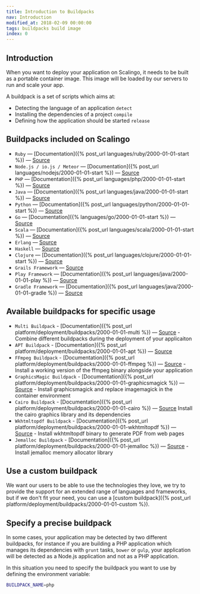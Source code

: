 ```yaml
---
title: Introduction to Buildpacks
nav: Introduction
modified_at: 2018-02-09 00:00:00
tags: buildpacks build image
index: 0
---
```


## Introduction

When you want to deploy your application on Scalingo, it needs to be built as
a portable container image. This image will be loaded by our servers to run
and scale your app.

A buildpack is a set of scripts which aims at:

* Detecting the language of an application `detect`
* Installing the dependencies of a project `compile`
* Defining how the application should be started `release`

## Buildpacks included on Scalingo

* `Ruby` — [Documentation]({% post_url languages/ruby/2000-01-01-start %}) — [Source](https://github.com/Scalingo/ruby-buildpack)
* `Node.js / io.js / Meteor` — [Documentation]({% post_url languages/nodejs/2000-01-01-start %}) — [Source](https://github.com/Scalingo/nodejs-buildpack)
* `PHP` — [Documentation]({% post_url languages/php/2000-01-01-start %}) — [Source](https://github.com/Scalingo/php-buildpack)
* `Java` — [Documentation]({% post_url languages/java/2000-01-01-start %}) — [Source](https://github.com/Scalingo/java-buildpack)
* `Python` — [Documentation]({% post_url languages/python/2000-01-01-start %}) — [Source](https://github.com/Scalingo/python-buildpack)
* `Go` — [Documentation]({% languages/go/2000-01-01-start %}) — [Source](https://github.com/Scalingo/go-buildpack)
* `Scala` — [Documentation]({% post_url languages/scala/2000-01-01-start %}) — [Source](https://github.com/Scalingo/scala-buildpack)
* `Erlang` — [Source](https://github.com/Scalingo/erlang-buildpack)
* `Haskell` — [Source](https://github.com/Scalingo/haskell-buildpack)
* `Clojure` — [Documentation]({% post_url languages/clojure/2000-01-01-start %}) — [Source](https://github.com/Scalingo/clojure-buildpack)
* `Grails Framework` — [Source](https://github.com/Scalingo/grails-buildpack)
* `Play Framework` — [Documentation]({% post_url languages/java/2000-01-01-play %}) — [Source](https://github.com/Scalingo/play-buildpack)
* `Gradle Framework` — [Documentation]({% post_url languages/java/2000-01-01-gradle %}) — [Source](https://github.com/Scalingo/gradle-buildpack)

## Available buildpacks for specific usage

* `Multi Buildpack` - [Documentation]({% post_url platform/deployment/buildpacks/2000-01-01-multi %}) — [Source](https://github.com/Scalingo/multi-buildpack.git) - Combine different buildpacks during the deployment of your applicaiton
* `APT Buildpack` - [Documentation]({% post_url platform/deployment/buildpacks/2000-01-01-apt %}) — [Source](https://github.com/Scalingo/apt-buildpack.git)
* `FFmpeg Buildpack` - [Documentation]({% post_url platform/deployment/buildpacks/2000-01-01-ffmpeg %}) — [Source](https://github.com/Scalingo/ffmpeg-buildpack.git) - Install a working version of the ffmpeg binary alongside your application
* `GraphicsMagic Buildpack` - [Documentation]({% post_url platform/deployment/buildpacks/2000-01-01-graphicsmagick %}) — [Source](https://github.com/Scalingo/graphicsmagick-buildpack) - Install graphicsmagick and replace imagemagick in the container environment
* `Cairo Buildpack` - [Documentation]({% post_url platform/deployment/buildpacks/2000-01-01-cairo %}) — [Source](https://github.com/Scalingo/cairo-buildpack) Install the cairo graphics library and its dependencies
* `Wkhtmltopdf Buildpack` - [Documentation]({% post_url platform/deployment/buildpacks/2000-01-01-wkhtmltopdf %}) — [Source](https://github.com/Scalingo/wkhtmltopdf-buildpack) - Install wkhtmltopdf binary to generate PDF from web pages
* `Jemalloc Buildpack` - [Documentation]({% post_url platform/deployment/buildpacks/2000-01-01-jemalloc %}) — [Source](https://github.com/Scalingo/jemalloc-buildpack) - Install jemalloc memory allocator library


## Use a custom buildpack

We want our users to be able to use the technologies they love, we try to provide the support for
an extended range of languages and frameworks, but if we don't fit your need, you can use a
[custom buildpack]({% post_url platform/deployment/buildpacks/2000-01-01-custom %}).

## Specify a precise buildpack

In some cases, your application may be detected by two different buildpacks, for instance if you
are building a PHP application which manages its dependencies with `grunt` tasks, `bower` or `gulp`,
your application will be detected as a Node.js application and not as a PHP application.

In this situation you need to specify the buildpack you want to use by defining the environment variable:

```bash
BUILDPACK_NAME=php
```
